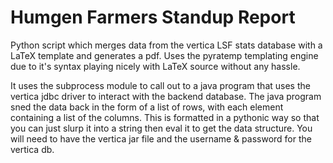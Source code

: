 Humgen Farmers Standup Report
=============================
Python script which merges data from the vertica LSF stats database with a LaTeX template and generates a pdf. Uses the pyratemp templating engine due to it's syntax playing nicely with LaTeX source without any hassle.

It uses the subprocess module to call out to a java program that uses the vertica jdbc driver to interact with the backend database. The java program sned the data back in the form of a list of rows, with each element containing a list of the columns. This is formatted in a pythonic way so that you can just slurp it into a string then eval it to get the data structure. You will need to have the vertica jar file and the username & password for the vertica db.
